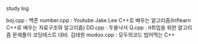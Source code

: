 study log 

boj.cpp : 백준
number.cpp : Youtube Jake Lee C++로 배우는 알고리즘(Inflearn C++로 배우는 자료구조와 알고리즘)
DD.cpp : 두들낙서 
Q.cpp  : it취업을 위한 알고리즘 문제풀이 코딩테스트 대비. 김태원
modoo.cpp : 모두의코드 씹어먹는 C++



